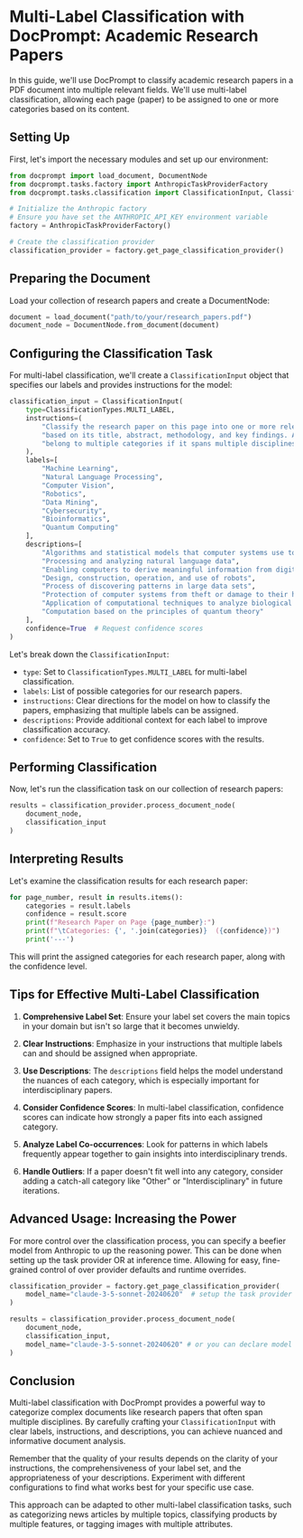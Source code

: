 # Multi-Label Classification with DocPrompt: Academic Research Papers

In this guide, we'll use DocPrompt to classify academic research papers in a PDF document into multiple relevant fields. We'll use multi-label classification, allowing each page (paper) to be assigned to one or more categories based on its content.

## Setting Up

First, let's import the necessary modules and set up our environment:

```python
from docprompt import load_document, DocumentNode
from docprompt.tasks.factory import AnthropicTaskProviderFactory
from docprompt.tasks.classification import ClassificationInput, ClassificationTypes

# Initialize the Anthropic factory
# Ensure you have set the ANTHROPIC_API_KEY environment variable
factory = AnthropicTaskProviderFactory()

# Create the classification provider
classification_provider = factory.get_page_classification_provider()
```

## Preparing the Document

Load your collection of research papers and create a DocumentNode:

```python
document = load_document("path/to/your/research_papers.pdf")
document_node = DocumentNode.from_document(document)
```

## Configuring the Classification Task

For multi-label classification, we'll create a `ClassificationInput` object that specifies our labels and provides instructions for the model:

```python
classification_input = ClassificationInput(
    type=ClassificationTypes.MULTI_LABEL,
    instructions=(
        "Classify the research paper on this page into one or more relevant fields "
        "based on its title, abstract, methodology, and key findings. A paper may "
        "belong to multiple categories if it spans multiple disciplines."
    ),
    labels=[
        "Machine Learning",
        "Natural Language Processing",
        "Computer Vision",
        "Robotics",
        "Data Mining",
        "Cybersecurity",
        "Bioinformatics",
        "Quantum Computing"
    ],
    descriptions=[
        "Algorithms and statistical models that computer systems use to perform tasks without explicit instructions",
        "Processing and analyzing natural language data",
        "Enabling computers to derive meaningful information from digital images, videos and other visual inputs",
        "Design, construction, operation, and use of robots",
        "Process of discovering patterns in large data sets",
        "Protection of computer systems from theft or damage to their hardware, software, or electronic data",
        "Application of computational techniques to analyze biological data",
        "Computation based on the principles of quantum theory"
    ],
    confidence=True  # Request confidence scores
)
```

Let's break down the `ClassificationInput`:

- `type`: Set to `ClassificationTypes.MULTI_LABEL` for multi-label classification.
- `labels`: List of possible categories for our research papers.
- `instructions`: Clear directions for the model on how to classify the papers, emphasizing that multiple labels can be assigned.
- `descriptions`: Provide additional context for each label to improve classification accuracy.
- `confidence`: Set to `True` to get confidence scores with the results.

## Performing Classification

Now, let's run the classification task on our collection of research papers:

```python
results = classification_provider.process_document_node(
    document_node,
    classification_input
)
```

## Interpreting Results

Let's examine the classification results for each research paper:

```python
for page_number, result in results.items():
    categories = result.labels
    confidence = result.score
    print(f"Research Paper on Page {page_number}:")
    print(f"\tCategories: {', '.join(categories)}  ({confidence})")
    print('---')
```

This will print the assigned categories for each research paper, along with the confidence level.

## Tips for Effective Multi-Label Classification

1. **Comprehensive Label Set**: Ensure your label set covers the main topics in your domain but isn't so large that it becomes unwieldy.

2. **Clear Instructions**: Emphasize in your instructions that multiple labels can and should be assigned when appropriate.

3. **Use Descriptions**: The `descriptions` field helps the model understand the nuances of each category, which is especially important for interdisciplinary papers.

4. **Consider Confidence Scores**: In multi-label classification, confidence scores can indicate how strongly a paper fits into each assigned category.

5. **Analyze Label Co-occurrences**: Look for patterns in which labels frequently appear together to gain insights into interdisciplinary trends.

6. **Handle Outliers**: If a paper doesn't fit well into any category, consider adding a catch-all category like "Other" or "Interdisciplinary" in future iterations.

## Advanced Usage: Increasing the Power

For more control over the classification process, you can specify a beefier model from Anthropic to up the reasoning power. This can be done when setting up the task provider OR at inference time. Allowing for easy, fine-grained control of over provider defaults and runtime overrides.

```python
classification_provider = factory.get_page_classification_provider(
    model_name="claude-3-5-sonnet-20240620"  # setup the task provider with sonnet-3.5
)

results = classification_provider.process_document_node(
    document_node,
    classification_input,
    model_name="claude-3-5-sonnet-20240620" # or you can declare model name at inference time as well
)
```

## Conclusion

Multi-label classification with DocPrompt provides a powerful way to categorize complex documents like research papers that often span multiple disciplines. By carefully crafting your `ClassificationInput` with clear labels, instructions, and descriptions, you can achieve nuanced and informative document analysis.

Remember that the quality of your results depends on the clarity of your instructions, the comprehensiveness of your label set, and the appropriateness of your descriptions. Experiment with different configurations to find what works best for your specific use case.

This approach can be adapted to other multi-label classification tasks, such as categorizing news articles by multiple topics, classifying products by multiple features, or tagging images with multiple attributes.
